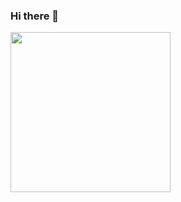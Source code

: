 ### Hi there 👋

<!--
**trongtuanit/trongtuanit** is a ✨ _special_ ✨ repository because its `README.md` (this file) appears on your GitHub profile.
<img src="https://picsum.photos/200" width="256"/>
Here are some ideas to get you started:

- 🔭 I’m currently working on ...
- 🌱 I’m currently learning ...
- 👯 I’m looking to collaborate on ...
- 🤔 I’m looking for help with ...
- 💬 Ask me about ...
- 📫 How to reach me: ...
- 😄 Pronouns: ...
- ⚡ Fun fact: ...
-->
<img src="https://picsum.photos/200" width="256"/>
